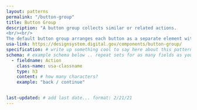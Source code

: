 ```yaml
---
layout: patterns
permalink: "/button-group"
title: Button Group
description: "A button group collects similar or related actions. 
<br/><br/>
The default button group arranges each button as a separate element with a gap between them. On mobile devices, the buttons are arranged vertically."
usa-link: https://designsystem.digital.gov/components/button-group/
specification: # write up something cool to say here about this pattern |
schema: # example schema below .. repeat sets for as many fields as you have
  - fieldname: Action
    class-name: usa-classname
    type: h3
    content: # how many characters?
    example: "back / continue"


last-updated: # add last date... format: 2/21/21
---
```

<!--- if extra information is needed for this pattern, write here in Markdown. -->
<!--- to learn markdown format go to https://docs.github.com/en/github/writing-on-github/basic-writing-and-formatting-syntax -->


